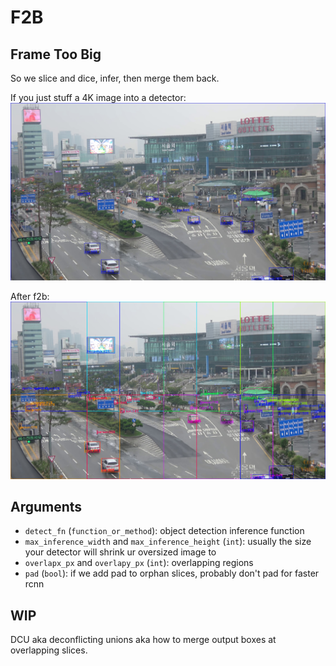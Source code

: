 # F2B

## Frame Too Big

So we slice and dice, infer, then merge them back.

If you just stuff a 4K image into a detector:
![noslice](illustrations/seoul-station_4K_det_noslice.jpg)

After f2b:
![f2bed](illustrations/seoul-station_4K_det_maxinfsize1333.jpg)

## Arguments

- `detect_fn` (`function_or_method`): object detection inference function
- `max_inference_width` and `max_inference_height` (`int`): usually the size your detector will shrink ur oversized image to
- `overlapx_px` and `overlapy_px` (`int`): overlapping regions
- `pad` (`bool`): if we add pad to orphan slices, probably don't pad for faster rcnn

## WIP

DCU aka deconflicting unions aka how to merge output boxes at overlapping slices.
